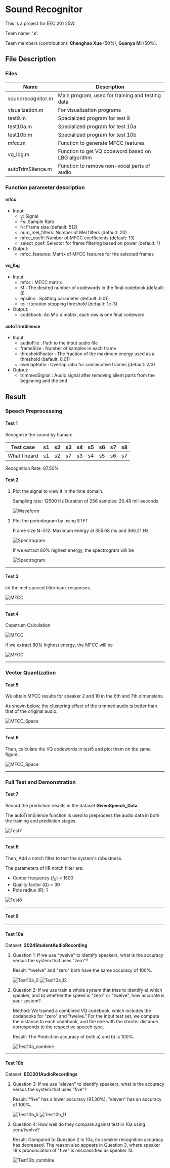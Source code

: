 # Sound Recognitor

This is a project for EEC 201 25W.

Team name: '**x**'.

Team members (contribution): **Chenghao Xue** (50%), **Guanyu Mi** (50%).

## File Description

### Files

| Name              | Description                                        |
| ----------------- | -------------------------------------------------- |
| soundrecognitor.m | Main program, used for training and testing data   |
| visualization.m   | For visualization programs                         |
| test9.m           | Specialized program for test 9                     |
| test10a.m         | Specialized program for test 10a                   |
| test10b.m         | Specialized program for test 10b                   |
| mfcc.m            | Function to generate MFCC features                 |
| vq_lbg.m          | Function to get VQ codeword based on LBG algorithm |
| autoTrimSilence.m | Function to remove non-vocal parts of audio        |

### Function parameter description

#### mfcc

- Input:
  - y: Signal
  - Fs: Sample Rate
  - N: Frame size (default: 512)
  - num_mel_filters: Number of Mel filters (default: 20)
  - mfcc_coeff: Number of MFCC coefficients (default: 13)
  - select_coef: Selector for frame filtering based on power (default: 1)
- Output:
  - mfcc_features: Matrix of MFCC features for the selected frames

#### vq_lbg

- Input:
  - mfcc    : MFCC matrix
  - M       : The desired number of codewords in the final codebook (default: 8)
  - epsilon : Splitting parameter (default: 0.01)
  - tol     : Iteration stopping threshold (default: 1e-3)
- Output:
  - codebook: An *M x d* matrix, each row is one final codeword

#### autoTrimSilence

- Input:
  - audioFile       : Path to the input audio file
  - frameSize       : Number of samples in each frame
  - thresholdFactor : The fraction of the maximum energy used as a threshold (default: 0.01)
  - overlapRatio    : Overlap ratio for consecutive frames (default: 2/3)
- Output:
  - trimmedSignal   : Audio signal after removing silent parts from the beginning and the end

## Result
### Speech Preprocessing
#### Test 1
Recognize the sound by human:

| Test case    | s1 | s2 | s3 | s4 | s5 | s6 | s7 | s8 |
| ------------ | -- | -- | -- | -- | -- | -- | -- | -- |
| What I heard | s1 | s2 | s7 | s3 | s4 | s5 | s6 | s7 |

Recognition Rate: 87.50%

#### Test 2

1. Plot the signal to view it in the time domain.

    Sampling rate: 12500 Hz
    Duration of 256 samples: 20.48 milliseconds

    ![Waveform](./results/signal_time.png)


2. Plot the periodogram by using STFT.

    Frame size N=512: Maximum energy at 355.68 ms and 366.21 Hz

    ![Spectrogram](./results/stft.png)

    If we extract 80% highest energy, the spectrogram will be

    ![Spectrogram](./results/stft_selected.png)

---

#### Test 3
lot the mel-spaced filter bank responses.

![MFCC](./results/mel_filter.png)

---

#### Test 4
Cepstrum Calculation

![MFCC](./results/mfcc.png)

If we extract 80% highest energy, the MFCC will be

![MFCC](./results/mfcc_selected.png)

---

### Vector Quantization
#### Test 5

We obtain MFCC results for speaker 2 and 10 in the 6th and 7th dimensions.

As shown below, the clustering effect of the trimmed audio is better than that of the original audio.

![MFCC_Space](./results/test5.png)

---

#### Test 6

Then, calculate the VQ codewords in test5 and plot them on the same figure.

![MFCC_Space](./results/test6.png)

---

### Full Test and Demonstration
#### Test 7

Record the prediction results in the dataset **GivenSpeech_Data**.

The autoTrimSilence function is used to preprocess the audio data in both the training and prediction stages.

![Test7](./results/Test7.png)

---

#### Test 8

Then, Add a notch filter to test the system's robustness.

The parameters of  IIR notch filter are: 
- Center frequency ($f_0$) = 1500
- Quality factor ($Q$) = 30
- Pole radius ($R$): 1

![Test8](./results/test8.png)

---

#### Test 9

---

#### Test 10a
Dataset: **2024StudentAudioRecording**

1. Question 1: If we use "twelve" to identify speakers, what is the accuracy versus the system that uses "zero"? 

    Result: "twelve" and "zero" both have the same accuracy of 100%.

    ![Test10a_0](./results/Test10a_0.png)
    ![Test10a_12](./results/Test10a_12.png)

2. Question 2: If we use train a whole system that tries to identify a) which speaker, and b) whether the speed is "zero" or "twelve", how accurate is your system?

    Method: We trained a combined VQ codebook, which includes the codebooks for "zero" and "twelve." For the input test set, we compute the distance to each codebook, and the one with the shorter distance corresponds to the respective speech type.

    Result: The Prediction accuracy of both a) and b) is 100%.

    ![Test10a_combine](./results/Test10a_combine.png)

---

#### Test 10b
Dataset: **EEC201AudioRecordings**

1. Question 3: If we use "eleven" to identify speakers, what is the accuracy versus the system that uses "five"? 

    Result: "five" has a lower accuracy (91.30%), "eleven" has an accuracy of 100%.

    ![Test10b_5](./results/Test10b_5.png)
    ![Test10b_11](./results/Test10b_11.png)

2. Question 4: How well do they compare against test in 10a using zero/twelve?

    Result: Compared to Question 2 in 10a, its speaker recognition accuracy has decreased. The reason also appears in Question 3, where speaker 18's pronunciation of "five" is misclassified as speaker 13.

    ![Test10b_combine](./results/Test10b_combine.png)
